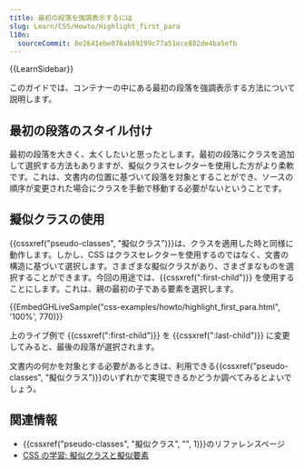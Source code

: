 ```yaml
---
title: 最初の段落を強調表示するには
slug: Learn/CSS/Howto/Highlight_first_para
l10n:
  sourceCommit: 8e2641ebe076ab89299c77a51ece882de4ba5efb
---
```


{{LearnSidebar}}

このガイドでは、コンテナーの中にある最初の段落を強調表示する方法について説明します。

## 最初の段落のスタイル付け

最初の段落を大きく、太くしたいと思ったとします。最初の段落にクラスを追加して選択する方法もありますが、擬似クラスセレクターを使用した方がより柔軟です。これは、文書内の位置に基づいて段落を対象とすることができ、ソースの順序が変更された場合にクラスを手動で移動する必要がないということです。

## 擬似クラスの使用

{{cssxref("pseudo-classes", "擬似クラス")}}は、クラスを適用した時と同様に動作します。しかし、CSS はクラスセレクターを使用するのではなく、文書の構造に基づいて選択します。さまざまな擬似クラスがあり、さまざまなものを選択することができます。今回の用途では、{{cssxref(":first-child")}} を使用することにします。これは、親の最初の子である要素を選択します。

{{EmbedGHLiveSample("css-examples/howto/highlight_first_para.html", '100%', 770)}}

上のライブ例で {{cssxref(":first-child")}} を {{cssxref(":last-child")}} に変更してみると、最後の段落が選択されます。

文書内の何かを対象とする必要があるときは、利用できる{{cssxref("pseudo-classes", "擬似クラス")}}のいずれかで実現できるかどうか調べてみるとよいでしょう。

## 関連情報

- {{cssxref("pseudo-classes", "擬似クラス", "", 1)}}のリファレンスページ
- [CSS の学習: 擬似クラスと擬似要素](/ja/docs/Learn/CSS/Building_blocks/Selectors/Pseudo-classes_and_pseudo-elements)
